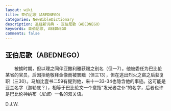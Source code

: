 ```yaml
---
layout: wiki
title: 亚伯尼歌（ABEDNEGO）
categories: NewBibleDictionary
description: 圣经新词典 - 亚伯尼歌（ABEDNEGO）
keywords: 亚伯尼歌, ABEDNEGO
comments: false
---
```


## 亚伯尼歌（ABEDNEGO）

　　被掳时期，但以理之同伴亚撒利雅获赐之别名（但一7）。他被委任为巴比伦某省的官员，后因拒绝敬拜金像而被罢黜（但三13），但在逃出烈火之窑之后获复职（三30）。马加比壹书二59有提到他，来十一33-34也隐含他的事迹。这可能是亚兰名字（迦勒底？），相等于巴比伦文一个意指“发光者之仆”的名字，后者也许是巴比伦神纳布（*尼波*）一名的双关语。

D.J.W.
